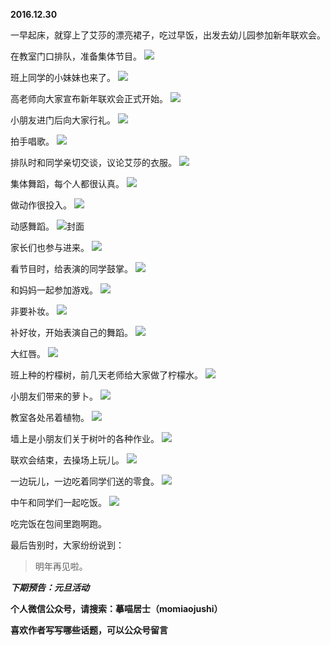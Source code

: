 
**2016.12.30**

一早起床，就穿上了艾莎的漂亮裙子，吃过早饭，出发去幼儿园参加新年联欢会。

在教室门口排队，准备集体节目。
![](http://wx3.sinaimg.cn/large/627d9660jw1fb8uq96w46j20yg0mzgqf.jpg)


班上同学的小妹妹也来了。
![](http://wx3.sinaimg.cn/large/627d9660jw1fb8uqbh5ehj20yg0mz0xo.jpg)


高老师向大家宣布新年联欢会正式开始。
![](http://wx3.sinaimg.cn/large/627d9660jw1fb8uqapzizj20yg0mzq5c.jpg)


小朋友进门后向大家行礼。
![](http://wx3.sinaimg.cn/large/627d9660jw1fb8uq80lj6j20yg0jegqf.jpg)


拍手唱歌。
![](http://wx3.sinaimg.cn/large/627d9660jw1fb8uq9khkjj20yg0mzdj3.jpg)


排队时和同学亲切交谈，议论艾莎的衣服。
![](http://wx3.sinaimg.cn/large/627d9660jw1fb8uq8zl7tj20yg0mz7a9.jpg)


集体舞蹈，每个人都很认真。
![](http://wx3.sinaimg.cn/large/627d9660jw1fb8uq9dpwnj20yg0jeq8e.jpg)


做动作很投入。
![](http://wx3.sinaimg.cn/large/627d9660jw1fb8uq9oonoj20yg0je0wk.jpg)


动感舞蹈。
![](http://wx3.sinaimg.cn/large/627d9660jw1fb8uqc365ij20yg0mz0yv.jpg)封面


家长们也参与进来。
![](http://wx3.sinaimg.cn/large/627d9660jw1fb8uqb48f7j20yg0mzdlt.jpg)


看节目时，给表演的同学鼓掌。
![](http://wx3.sinaimg.cn/large/627d9660jw1fb8uq8em5uj20yg0mzn1o.jpg)


和妈妈一起参加游戏。
![](http://wx3.sinaimg.cn/large/627d9660jw1fb8uqak11jj20yg0mzae9.jpg)


非要补妆。
![](http://wx3.sinaimg.cn/large/627d9660jw1fb8uqaulqdj20yg0mzaeg.jpg)


补好妆，开始表演自己的舞蹈。
![](http://wx3.sinaimg.cn/large/627d9660jw1fb8uq86o8rj20yg0mzn24.jpg)


大红唇。
![](http://wx3.sinaimg.cn/large/627d9660jw1fb8uqbivthj20yg0mz79e.jpg)


班上种的柠檬树，前几天老师给大家做了柠檬水。
![](http://wx3.sinaimg.cn/large/627d9660jw1fb8uq8owg2j20yg0mz7ac.jpg)


小朋友们带来的萝卜。
![](http://wx3.sinaimg.cn/large/627d9660jw1fb8uqbwwvej20yg0mz7a9.jpg)


教室各处吊着植物。
![](http://wx3.sinaimg.cn/large/627d9660jw1fb8uqb99euj20yg0mzmzt.jpg)


墙上是小朋友们关于树叶的各种作业。
![](http://wx3.sinaimg.cn/large/627d9660jw1fb8uq9y2rjj20yg0mzag5.jpg)


联欢会结束，去操场上玩儿。
![](http://wx3.sinaimg.cn/large/627d9660jw1fb8uqac9ksj20yg0mzacr.jpg)


一边玩儿，一边吃着同学们送的零食。
![](http://wx3.sinaimg.cn/large/627d9660jw1fb8uqbrjpkj20yg0mzn0y.jpg)


中午和同学们一起吃饭。
![](http://wx3.sinaimg.cn/large/627d9660jw1fb8uqa5g9sj20yg0mz798.jpg)


吃完饭在包间里跑啊跑。

最后告别时，大家纷纷说到：
>明年再见啦。



***下期预告：元旦活动***


**个人微信公众号，请搜索：摹喵居士（momiaojushi）**

**喜欢作者写写哪些话题，可以公众号留言**
